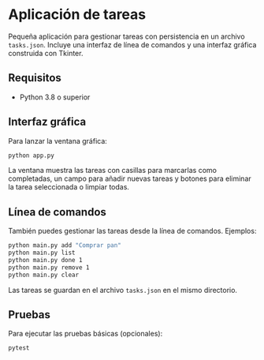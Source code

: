 # Aplicación de tareas

Pequeña aplicación para gestionar tareas con persistencia en un archivo `tasks.json`. 
Incluye una interfaz de línea de comandos y una interfaz gráfica construida con Tkinter.

## Requisitos

- Python 3.8 o superior

## Interfaz gráfica

Para lanzar la ventana gráfica:

```bash
python app.py
```

La ventana muestra las tareas con casillas para marcarlas como completadas, un campo 
para añadir nuevas tareas y botones para eliminar la tarea seleccionada o limpiar todas.

## Línea de comandos

También puedes gestionar las tareas desde la línea de comandos. Ejemplos:

```bash
python main.py add "Comprar pan"
python main.py list
python main.py done 1
python main.py remove 1
python main.py clear
```

Las tareas se guardan en el archivo `tasks.json` en el mismo directorio.

## Pruebas

Para ejecutar las pruebas básicas (opcionales):

```bash
pytest
```
